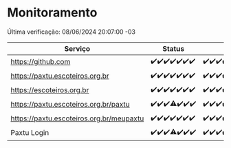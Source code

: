 # Monitoramento

Última verificação: 08/06/2024 20:07:00 -03

|Serviço|Status|Últimas 24h|
|---|---|---|
|https://github.com|<span title="2024-06-01: OK=24">✔️</span><span title="2024-06-02: OK=24">✔️</span><span title="2024-06-03: OK=24">✔️</span><span title="2024-06-04: OK=24">✔️</span><span title="2024-06-05: OK=24">✔️</span><span title="2024-06-06: OK=24">✔️</span><span title="2024-06-07: OK=23">✔️</span>|<span title="07/06/2024 20:07:00 -03 : 200">✔️</span><span title="07/06/2024 21:33:00 -03 : 200">✔️</span><span title="07/06/2024 22:51:00 -03 : 200">✔️</span><span title="07/06/2024 23:24:00 -03 : 200">✔️</span><span title="08/06/2024 00:07:00 -03 : 200">✔️</span><span title="08/06/2024 01:08:00 -03 : 200">✔️</span><span title="08/06/2024 02:06:00 -03 : 200">✔️</span><span title="08/06/2024 03:08:00 -03 : 200">✔️</span><span title="08/06/2024 04:07:00 -03 : 200">✔️</span><span title="08/06/2024 05:08:00 -03 : 200">✔️</span><span title="08/06/2024 06:08:00 -03 : 200">✔️</span><span title="08/06/2024 07:07:00 -03 : 200">✔️</span><span title="08/06/2024 08:06:00 -03 : 200">✔️</span><span title="08/06/2024 09:10:00 -03 : 200">✔️</span><span title="08/06/2024 10:06:00 -03 : 200">✔️</span><span title="08/06/2024 11:06:00 -03 : 200">✔️</span><span title="08/06/2024 12:06:00 -03 : 200">✔️</span><span title="08/06/2024 13:08:00 -03 : 200">✔️</span><span title="08/06/2024 14:06:00 -03 : 200">✔️</span><span title="08/06/2024 15:08:00 -03 : 200">✔️</span><span title="08/06/2024 16:05:00 -03 : 200">✔️</span><span title="08/06/2024 17:06:00 -03 : 200">✔️</span><span title="08/06/2024 18:04:00 -03 : 200">✔️</span><span title="08/06/2024 19:06:00 -03 : 200">✔️</span><span title="08/06/2024 20:07:00 -03 : 200">✔️</span>|
|https://paxtu.escoteiros.org.br|<span title="2024-06-01: OK=24">✔️</span><span title="2024-06-02: OK=24">✔️</span><span title="2024-06-03: OK=24">✔️</span><span title="2024-06-04: OK=24">✔️</span><span title="2024-06-05: OK=24">✔️</span><span title="2024-06-06: OK=24">✔️</span><span title="2024-06-07: OK=23">✔️</span>|<span title="07/06/2024 20:07:00 -03 : 200">✔️</span><span title="07/06/2024 21:33:00 -03 : 200">✔️</span><span title="07/06/2024 22:51:00 -03 : 200">✔️</span><span title="07/06/2024 23:24:00 -03 : 200">✔️</span><span title="08/06/2024 00:07:00 -03 : 200">✔️</span><span title="08/06/2024 01:08:00 -03 : 200">✔️</span><span title="08/06/2024 02:06:00 -03 : 200">✔️</span><span title="08/06/2024 03:08:00 -03 : 200">✔️</span><span title="08/06/2024 04:07:00 -03 : 200">✔️</span><span title="08/06/2024 05:08:00 -03 : 200">✔️</span><span title="08/06/2024 06:08:00 -03 : 200">✔️</span><span title="08/06/2024 07:07:00 -03 : 200">✔️</span><span title="08/06/2024 08:06:00 -03 : 200">✔️</span><span title="08/06/2024 09:10:00 -03 : 200">✔️</span><span title="08/06/2024 10:06:00 -03 : 200">✔️</span><span title="08/06/2024 11:06:00 -03 : 200">✔️</span><span title="08/06/2024 12:06:00 -03 : 200">✔️</span><span title="08/06/2024 13:08:00 -03 : 200">✔️</span><span title="08/06/2024 14:06:00 -03 : 200">✔️</span><span title="08/06/2024 15:08:00 -03 : 200">✔️</span><span title="08/06/2024 16:05:00 -03 : 200">✔️</span><span title="08/06/2024 17:06:00 -03 : 200">✔️</span><span title="08/06/2024 18:04:00 -03 : 200">✔️</span><span title="08/06/2024 19:06:00 -03 : 200">✔️</span><span title="08/06/2024 20:07:00 -03 : 200">✔️</span>|
|https://escoteiros.org.br|<span title="2024-06-01: OK=24">✔️</span><span title="2024-06-02: OK=24">✔️</span><span title="2024-06-03: OK=24">✔️</span><span title="2024-06-04: OK=24">✔️</span><span title="2024-06-05: OK=24">✔️</span><span title="2024-06-06: OK=24">✔️</span><span title="2024-06-07: OK=23">✔️</span>|<span title="07/06/2024 20:07:00 -03 : 200">✔️</span><span title="07/06/2024 21:33:00 -03 : 200">✔️</span><span title="07/06/2024 22:51:00 -03 : 200">✔️</span><span title="07/06/2024 23:24:00 -03 : 200">✔️</span><span title="08/06/2024 00:07:00 -03 : 200">✔️</span><span title="08/06/2024 01:08:00 -03 : 200">✔️</span><span title="08/06/2024 02:06:00 -03 : 200">✔️</span><span title="08/06/2024 03:08:00 -03 : 200">✔️</span><span title="08/06/2024 04:07:00 -03 : 200">✔️</span><span title="08/06/2024 05:08:00 -03 : 200">✔️</span><span title="08/06/2024 06:08:00 -03 : 200">✔️</span><span title="08/06/2024 07:07:00 -03 : 200">✔️</span><span title="08/06/2024 08:06:00 -03 : 200">✔️</span><span title="08/06/2024 09:10:00 -03 : 200">✔️</span><span title="08/06/2024 10:06:00 -03 : 200">✔️</span><span title="08/06/2024 11:06:00 -03 : 200">✔️</span><span title="08/06/2024 12:06:00 -03 : 200">✔️</span><span title="08/06/2024 13:08:00 -03 : 200">✔️</span><span title="08/06/2024 14:06:00 -03 : 200">✔️</span><span title="08/06/2024 15:08:00 -03 : 200">✔️</span><span title="08/06/2024 16:05:00 -03 : 200">✔️</span><span title="08/06/2024 17:06:00 -03 : 200">✔️</span><span title="08/06/2024 18:04:00 -03 : 200">✔️</span><span title="08/06/2024 19:06:00 -03 : 200">✔️</span><span title="08/06/2024 20:07:00 -03 : 200">✔️</span>|
|https://paxtu.escoteiros.org.br/paxtu|<span title="2024-06-01: OK=24">✔️</span><span title="2024-06-02: OK=24">✔️</span><span title="2024-06-03: OK=24">✔️</span><span title="2024-06-04: OK=23, Falhas=1">⚠️</span><span title="2024-06-05: OK=24">✔️</span><span title="2024-06-06: OK=24">✔️</span><span title="2024-06-07: OK=23">✔️</span>|<span title="07/06/2024 20:07:00 -03 : 200">✔️</span><span title="07/06/2024 21:33:00 -03 : 200">✔️</span><span title="07/06/2024 22:51:00 -03 : 200">✔️</span><span title="07/06/2024 23:24:00 -03 : 200">✔️</span><span title="08/06/2024 00:07:00 -03 : 200">✔️</span><span title="08/06/2024 01:08:00 -03 : 200">✔️</span><span title="08/06/2024 02:07:00 -03 : 200">✔️</span><span title="08/06/2024 03:08:00 -03 : 200">✔️</span><span title="08/06/2024 04:07:00 -03 : 200">✔️</span><span title="08/06/2024 05:08:00 -03 : 200">✔️</span><span title="08/06/2024 06:08:00 -03 : 200">✔️</span><span title="08/06/2024 07:07:00 -03 : 200">✔️</span><span title="08/06/2024 08:06:00 -03 : 200">✔️</span><span title="08/06/2024 09:10:00 -03 : 200">✔️</span><span title="08/06/2024 10:06:00 -03 : 200">✔️</span><span title="08/06/2024 11:06:00 -03 : 200">✔️</span><span title="08/06/2024 12:06:00 -03 : 200">✔️</span><span title="08/06/2024 13:08:00 -03 : 200">✔️</span><span title="08/06/2024 14:06:00 -03 : 200">✔️</span><span title="08/06/2024 15:08:00 -03 : 200">✔️</span><span title="08/06/2024 16:05:00 -03 : 200">✔️</span><span title="08/06/2024 17:06:00 -03 : 200">✔️</span><span title="08/06/2024 18:04:00 -03 : 200">✔️</span><span title="08/06/2024 19:06:00 -03 : 200">✔️</span><span title="08/06/2024 20:07:00 -03 : 200">✔️</span>|
|https://paxtu.escoteiros.org.br/meupaxtu|<span title="2024-06-01: OK=24">✔️</span><span title="2024-06-02: OK=24">✔️</span><span title="2024-06-03: OK=24">✔️</span><span title="2024-06-04: OK=24">✔️</span><span title="2024-06-05: OK=24">✔️</span><span title="2024-06-06: OK=24">✔️</span><span title="2024-06-07: OK=23">✔️</span>|<span title="07/06/2024 20:07:00 -03 : 200">✔️</span><span title="07/06/2024 21:33:00 -03 : 200">✔️</span><span title="07/06/2024 22:51:00 -03 : 200">✔️</span><span title="07/06/2024 23:24:00 -03 : 200">✔️</span><span title="08/06/2024 00:07:00 -03 : 200">✔️</span><span title="08/06/2024 01:08:00 -03 : 200">✔️</span><span title="08/06/2024 02:07:00 -03 : 200">✔️</span><span title="08/06/2024 03:08:00 -03 : 200">✔️</span><span title="08/06/2024 04:07:00 -03 : 200">✔️</span><span title="08/06/2024 05:08:00 -03 : 200">✔️</span><span title="08/06/2024 06:08:00 -03 : 200">✔️</span><span title="08/06/2024 07:07:00 -03 : 200">✔️</span><span title="08/06/2024 08:06:00 -03 : 200">✔️</span><span title="08/06/2024 09:10:00 -03 : 200">✔️</span><span title="08/06/2024 10:06:00 -03 : 200">✔️</span><span title="08/06/2024 11:06:00 -03 : 200">✔️</span><span title="08/06/2024 12:06:00 -03 : 200">✔️</span><span title="08/06/2024 13:08:00 -03 : 200">✔️</span><span title="08/06/2024 14:06:00 -03 : 200">✔️</span><span title="08/06/2024 15:08:00 -03 : 200">✔️</span><span title="08/06/2024 16:05:00 -03 : 200">✔️</span><span title="08/06/2024 17:06:00 -03 : 200">✔️</span><span title="08/06/2024 18:04:00 -03 : 200">✔️</span><span title="08/06/2024 19:06:00 -03 : 200">✔️</span><span title="08/06/2024 20:07:00 -03 : 200">✔️</span>|
|Paxtu Login|<span title="2024-06-01: OK=24">✔️</span><span title="2024-06-02: OK=24">✔️</span><span title="2024-06-03: OK=24">✔️</span><span title="2024-06-04: OK=23, Falhas=1">⚠️</span><span title="2024-06-05: OK=24">✔️</span><span title="2024-06-06: OK=24">✔️</span><span title="2024-06-07: OK=23">✔️</span>|<span title="07/06/2024 20:07:00 -03 : 200">✔️</span><span title="07/06/2024 21:33:00 -03 : 200">✔️</span><span title="07/06/2024 22:51:00 -03 : 200">✔️</span><span title="07/06/2024 23:24:00 -03 : 200">✔️</span><span title="08/06/2024 00:07:00 -03 : 200">✔️</span><span title="08/06/2024 01:08:00 -03 : 200">✔️</span><span title="08/06/2024 02:07:00 -03 : 200">✔️</span><span title="08/06/2024 03:08:00 -03 : 200">✔️</span><span title="08/06/2024 04:07:00 -03 : 200">✔️</span><span title="08/06/2024 05:08:00 -03 : 200">✔️</span><span title="08/06/2024 06:08:00 -03 : 200">✔️</span><span title="08/06/2024 07:07:00 -03 : 200">✔️</span><span title="08/06/2024 08:06:00 -03 : 200">✔️</span><span title="08/06/2024 09:10:00 -03 : 200">✔️</span><span title="08/06/2024 10:06:00 -03 : 200">✔️</span><span title="08/06/2024 11:06:00 -03 : 200">✔️</span><span title="08/06/2024 12:06:00 -03 : 200">✔️</span><span title="08/06/2024 13:08:00 -03 : 200">✔️</span><span title="08/06/2024 14:06:00 -03 : 200">✔️</span><span title="08/06/2024 15:08:00 -03 : 200">✔️</span><span title="08/06/2024 16:05:00 -03 : 200">✔️</span><span title="08/06/2024 17:06:00 -03 : 200">✔️</span><span title="08/06/2024 18:04:00 -03 : 200">✔️</span><span title="08/06/2024 19:06:00 -03 : 200">✔️</span><span title="08/06/2024 20:07:00 -03 : 200">✔️</span>|
